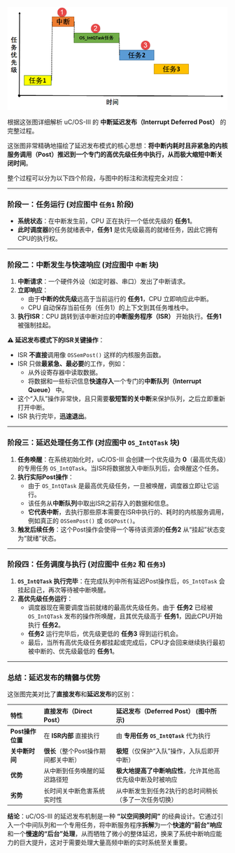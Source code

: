 ![](中断延迟发布.png)

根据这张图详细解析 uC/OS-III 的 **中断延迟发布（Interrupt Deferred Post）** 的完整过程。

这张图非常精确地描绘了延迟发布模式的核心思想：**将中断内耗时且非紧急的内核服务调用（Post）推迟到一个专门的高优先级任务中执行，从而极大缩短中断关闭时间**。

整个过程可以分为以下四个阶段，与图中的标注和流程完全对应：

---

### 阶段一：任务运行 (对应图中 `任务1` 阶段)

*   **系统状态**：在中断发生前，CPU 正在执行一个低优先级的 **任务1**。
*   **此时调度器**的任务就绪表中，**任务1** 是优先级最高的就绪任务，因此它拥有CPU的执行权。

---

### 阶段二：中断发生与快速响应 (对应图中 `中断` 块)

1.  **中断请求**：一个硬件外设（如定时器、串口）发出了中断请求。
2.  **立即响应**：
    *   由于**中断的优先级**远高于当前运行的 **任务1**，CPU 立即响应此中断。
    *   CPU 自动保存当前任务（任务1）的上下文到其任务堆栈中。
3.  **执行ISR**：CPU 跳转到该中断对应的**中断服务程序（ISR）** 开始执行。**任务1** 被强制挂起。

**⚠️ 延迟发布模式下的ISR关键操作**：
*   ISR **不直接**调用像 `OSSemPost()` 这样的内核服务函数。
*   ISR 只做**最紧急、最必要**的工作，例如：
    *   从外设寄存器中读取数据。
    *   将数据和一些标识信息**快速存入**一个专门的**中断队列（Interrupt Queue）** 中。
*   这个“入队”操作非常快，且只需要**极短暂的关中断**来保护队列，之后立即重新打开中断。
*   ISR 执行完毕，**迅速退出**。

---

### 阶段三：延迟处理任务工作 (对应图中 `OS_IntQTask` 块)

1.  **任务唤醒**：在系统初始化时，uC/OS-III 会创建一个优先级为 **0**（最高优先级）的专用任务 `OS_IntQTask`。当ISR将数据放入中断队列后，会唤醒这个任务。
2.  **执行实际Post操作**：
    *   由于 `OS_IntQTask` 是最高优先级任务，一旦被唤醒，调度器立即让它运行。
    *   该任务从**中断队列**中取出ISR之前存入的数据和信息。
    *   **它代表中断**，去执行那些原本需要在ISR中执行的、耗时的内核服务调用，例如真正的 `OSSemPost()` 或 `OSQPost()`。
3.  **触发后续任务**：这个Post操作会使得一个等待该资源的**任务2** 从“挂起”状态变为“就绪”状态。

---

### 阶段四：任务调度与执行 (对应图中 `任务2` 和 `任务3`)

1.  **`OS_IntQTask` 执行完毕**：在完成队列中所有延迟Post操作后，`OS_IntQTask` 会挂起自己，再次等待被中断唤醒。
2.  **高优先级任务运行**：
    *   调度器现在需要调度当前就绪的最高优先级任务。由于 **任务2** 已经被 `OS_IntQTask` 发布的操作所唤醒，且其优先级高于 **任务1**，因此CPU开始执行 **任务2**。
    *   **任务2** 运行完毕后，优先级更低的 **任务3** 得到运行机会。
    *   最后，当所有高优先级任务都挂起或完成后，CPU才会回来继续执行最初被中断的、优先级最低的 **任务1**。

---

### 总结：延迟发布的精髓与优势

这张图完美对比了**直接发布**和**延迟发布**的区别：

| 特性 | **直接发布（Direct Post）** | **延迟发布（Deferred Post）** (图中所示) |
| :--- | :--- | :--- |
| **Post操作位置** | 在 **ISR内部** 直接执行 | 由 **专用任务 `OS_IntQTask`** 代为执行 |
| **关中断时间** | **很长**（整个Post操作期间都关中断） | **极短**（仅保护“入队”操作，入队后即开中断） |
| **优势** | 从中断到任务唤醒的延迟路径短 | **极大地提高了中断响应性**，允许其他高优先级中断及时被响应 |
| **劣势** | 长时间关中断危害系统实时性 | 从中断发生到任务2执行的总时间稍长（多了一次任务切换） |

**结论**：uC/OS-III 的延迟发布机制是一种 **“以空间换时间”** 的经典设计。它通过引入一个中间队列和一个专用任务，将中断服务程序**拆解**为一个**快速的“前台”响应**和一个**慢速的“后台”处理**，从而牺牲了微小的整体延迟，换来了系统中断响应能力的巨大提升，这对于需要处理大量高频中断的实时系统至关重要。
